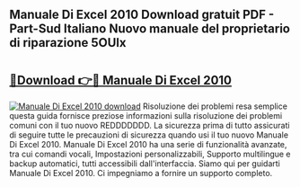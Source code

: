 ## Manuale Di Excel 2010 Download gratuit PDF - Part-Sud Italiano Nuovo manuale del proprietario di riparazione 5OUlx

# <h2><a href="http://dfea8n1.blite.top/?on=Manuale+Di+Excel+2010">🔗Download 👉🔴 Manuale Di Excel 2010</a></h2>

[![Manuale Di Excel 2010 download](https://i.imgur.com/lujVjoI.png)](http://dfea8n1.blite.top/?on=Manuale+Di+Excel+2010)
Risoluzione dei problemi resa semplice questa guida fornisce preziose informazioni sulla risoluzione dei problemi comuni con il tuo nuovo REDDDDDDD. La sicurezza prima di tutto assicurati di seguire tutte le precauzioni di sicurezza quando usi il tuo nuovo Manuale Di Excel 2010. Manuale Di Excel 2010 ha una serie di funzionalità avanzate, tra cui comandi vocali, Impostazioni personalizzabili, Supporto multilingue e backup automatici, tutti accessibili dall'interfaccia. Siamo qui per guidarti Manuale Di Excel 2010. Ci impegniamo a fornire un supporto completo.
